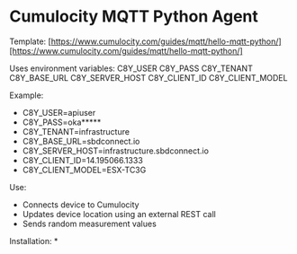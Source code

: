 # Cumulocity MQTT Python Agent
Template: [https://www.cumulocity.com/guides/mqtt/hello-mqtt-python/][https://www.cumulocity.com/guides/mqtt/hello-mqtt-python/]

Uses environment variables:
	C8Y_USER
	C8Y_PASS
	C8Y_TENANT
	C8Y_BASE_URL
	C8Y_SERVER_HOST
	C8Y_CLIENT_ID
	C8Y_CLIENT_MODEL

Example:
* C8Y_USER=apiuser
* C8Y_PASS=oka*****
* C8Y_TENANT=infrastructure
* C8Y_BASE_URL=sbdconnect.io
* C8Y_SERVER_HOST=infrastructure.sbdconnect.io
* C8Y_CLIENT_ID=14.195066.1333
* C8Y_CLIENT_MODEL=ESX-TC3G

Use:
* Connects device to Cumulocity
* Updates device location using an external REST call
* Sends random measurement values

Installation:
* 